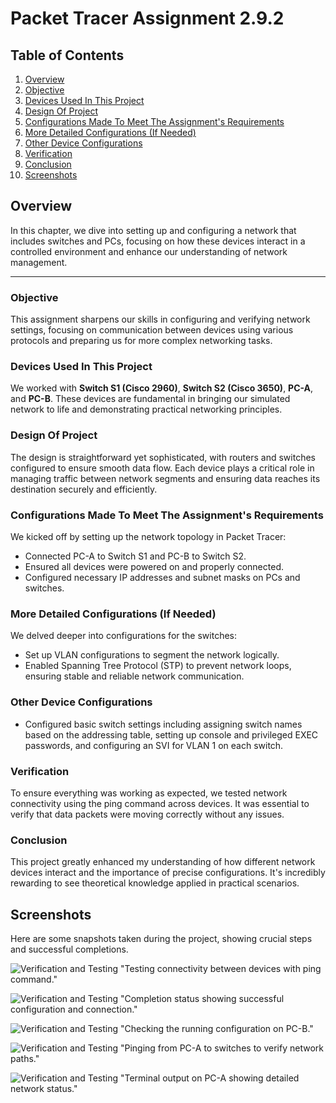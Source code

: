 # Packet Tracer Assignment 2.9.2

## Table of Contents
1. [Overview](#overview)
2. [Objective](#objective)
3. [Devices Used In This Project](#devices-used-in-this-project)
4. [Design Of Project](#design-of-project)
5. [Configurations Made To Meet The Assignment's Requirements](#configurations-made-to-meet-the-assignments-requirements)
6. [More Detailed Configurations (If Needed)](#more-detailed-configurations-if-needed)
7. [Other Device Configurations](#other-device-configurations)
8. [Verification](#verification)
9. [Conclusion](#conclusion)
10. [Screenshots](#screenshots)


## Overview
In this chapter, we dive into setting up and configuring a network that includes switches and PCs, focusing on how these devices interact in a controlled environment and enhance our understanding of network management.

***

### Objective
This assignment sharpens our skills in configuring and verifying network settings, focusing on communication between devices using various protocols and preparing us for more complex networking tasks.



### Devices Used In This Project
We worked with **Switch S1 (Cisco 2960)**, **Switch S2 (Cisco 3650)**, **PC-A**, and **PC-B**. These devices are fundamental in bringing our simulated network to life and demonstrating practical networking principles.



### Design Of Project
The design is straightforward yet sophisticated, with routers and switches configured to ensure smooth data flow. Each device plays a critical role in managing traffic between network segments and ensuring data reaches its destination securely and efficiently.



### Configurations Made To Meet The Assignment's Requirements
We kicked off by setting up the network topology in Packet Tracer:
- Connected PC-A to Switch S1 and PC-B to Switch S2.
- Ensured all devices were powered on and properly connected.
- Configured necessary IP addresses and subnet masks on PCs and switches.



### More Detailed Configurations (If Needed)
We delved deeper into configurations for the switches:
- Set up VLAN configurations to segment the network logically.
- Enabled Spanning Tree Protocol (STP) to prevent network loops, ensuring stable and reliable network communication.



### Other Device Configurations
- Configured basic switch settings including assigning switch names based on the addressing table, setting up console and privileged EXEC passwords, and configuring an SVI for VLAN 1 on each switch.



### Verification
To ensure everything was working as expected, we tested network connectivity using the ping command across devices. It was essential to verify that data packets were moving correctly without any issues.



### Conclusion
This project greatly enhanced my understanding of how different network devices interact and the importance of precise configurations. It's incredibly rewarding to see theoretical knowledge applied in practical scenarios.









## Screenshots
Here are some snapshots taken during the project, showing crucial steps and successful completions.

![Verification and Testing](../Screenshots/packet_trace.2.9.2-ping.jpg)
"Testing connectivity between devices with ping command."

![Verification and Testing](../Screenshots/Activity_Results_Completion_Of_Activity_Showing_User_Profile.jpg)
"Completion status showing successful configuration and connection."

![Verification and Testing](../Screenshots/pc-b-show-running-config.jpg)
"Checking the running configuration on PC-B."

![Verification and Testing](../Screenshots/ping_from_pcA_to_switches.jpg)
"Pinging from PC-A to switches to verify network paths."

![Verification and Testing](../Screenshots/show_terminal_information_pc_a.jpg)
"Terminal output on PC-A showing detailed network status."
